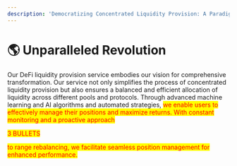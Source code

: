 ```yaml
---
description: 'Democratizing Concentrated Liquidity Provision: A Paradigm Shift in DeFi'
---
```


# 🌎 Unparalleled Revolution

Our DeFi liquidity provision service embodies our vision for comprehensive transformation. Our service not only simplifies the process of concentrated liquidity provision but also ensures a balanced and efficient allocation of liquidity across different pools and protocols. Through advanced machine learning and AI algorithms and automated strategies, <mark style="color:red;">we enable users to effectively manage their positions and maximize returns. With constant monitoring and a proactive approach</mark>

<mark style="color:red;">3 BULLETS</mark>&#x20;

&#x20;<mark style="color:red;">to range rebalancing, we facilitate seamless position management for enhanced performance.</mark>
